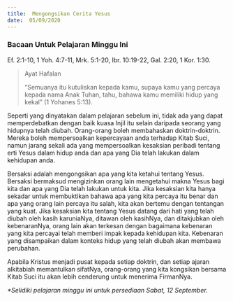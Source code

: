 ```yaml
---
title:  Mengongsikan Cerita Yesus
date:  05/09/2020
---
```


### Bacaan Untuk Pelajaran Minggu Ini
Ef. 2:1-10, 1 Yoh. 4:7-11, Mrk. 5:1-20, Ibr. 10:19-22, Gal. 2:20, 1 Kor. 1:30.

> <p>Ayat Hafalan</p>
> “Semuanya itu kutuliskan kepada kamu, supaya kamu yang percaya kepada nama Anak Tuhan, tahu, bahawa kamu memiliki hidup yang kekal” (1 Yohanes 5:13).

Seperti yang dinyatakan dalam pelajaran sebelum ini, tidak ada yang dapat memperdebatkan dengan baik kuasa Injil itu selain daripada seorang yang hidupnya telah diubah. Orang-orang boleh membahaskan doktrin-doktrin. Mereka boleh mempersoalkan kepercayaan anda terhadap Kitab Suci, namun jarang sekali ada yang mempersoalkan kesaksian peribadi tentang erti Yesus dalam hidup anda dan apa yang Dia telah lakukan dalam kehidupan anda.

Bersaksi adalah mengongsikan apa yang kita ketahui tentang Yesus. Bersaksi bermaksud mengizinkan orang lain mengetahui makna Yesus bagi kita dan apa yang Dia telah lakukan untuk kita. Jika kesaksian kita hanya sekadar untuk membuktikan bahawa apa yang kita percaya itu benar dan apa yang orang lain percaya itu salah, kita akan bertemu dengan tentangan yang kuat. Jika kesaksian kita tentang Yesus datang dari hati yang telah diubah oleh kasih karuniaNya, ditawan oleh kasihNya, dan ditakjubkan oleh kebenaranNya, orang lain akan terkesan dengan bagaimana kebenaran yang kita percayai telah memberi impak kepada kehidupan kita. Kebenaran yang disampaikan dalam konteks hidup yang telah diubah akan membawa perubahan.

Apabila Kristus menjadi pusat kepada setiap doktrin, dan setiap ajaran alkitabiah memantulkan sifatNya, orang-orang yang kita kongsikan bersama Kitab Suci itu akan lebih cenderung untuk menerima FirmanNya.

_*Selidiki pelajaran minggu ini untuk persediaan Sabat, 12 September._